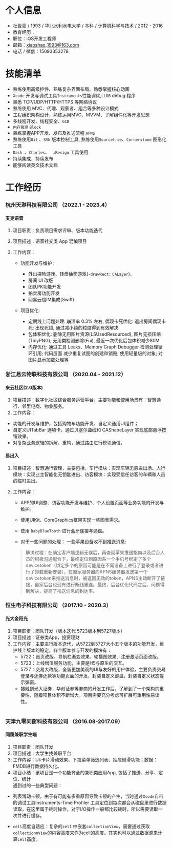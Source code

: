 # 个人信息

- 杜世豪 / 1993 / 华北水利水电大学 / 本科 / 计算机科学与技术 / 2012 - 2016
- 教育经历：
- 职位：iOS开发工程师
- 邮箱：xiaoshao_1993@163.com
- 电话 / 微信：15093353278

# 技能清单

- 熟练使用高级控件、熟练复杂界面布局、熟悉掌握核心动画
- `Xcode` 开发与调试工具`Instruments`性能调优,`LLDB` debug 程序
- 熟悉 TCP/UDP/HTTP/HTTPS 等网络协议
- 熟练使用 MVC、代理、观察者、组合等多种设计模式
- 工程组织架构设计，熟练运用MVC、MVVM、了解组件化等开发思想
- 多线程开发、线程安全、`GCD` 
- `内存管理`  `Block`
- 熟练掌握APP开发、发布及推送流程 `APNS` 
- 熟练使用`Git` 、`SVN`  版本控制工具, 熟练使用`Sourcetree`、`Cornerstone` 图形化工具
- `Dash `、`Charles`、 ` iResign` 工具使用
- 持续集成，持续发布
- 能够阅读英文技术文档

# 工作经历

### 杭州天渺科技有限公司 （2022.1 - 2023.4）

#### 麦克语音

1. 项目职责：负责项目需求评审、版本功能迭代
2. 项目描述：语音社交类 App 混编项目
3. 工作内容：<br>

   - 功能开发与维护 :  

     - 外出探险游戏、转盘抽奖游戏(`-drawRect:` `CALayer`)、
     - 房间 UI 改版
     - 团队PK功能开发
     - 拍卖房功能开发
     - 网易云信IM集成(Swift)
   - 项目优化: 
   
     - 定期线上问题处理: 崩溃率 0.3% 左右, 偶现卡死优化: 退出房间偶现卡死: 出现死锁, 通过减小锁的粒度得到有效解决
     - 包体积优化: 删除无用图片资源(LSUsedResourced), 图片无损压缩(TinyPNG), 无用类检测删除(Fui), 最近一次优化后包体积减少80M
     - 内存优化: 通过工具 Leaks、Memory Graph Debugger 检测处理循环引用; 代码层面 减少重复试图的创建和销毁; 使用轻量级的对象; 对图片显示加载处理等



### 浙江易云物联科技有限公司 （2020.04 - 2021.12）

#### 来云社区(2.0版本)

1. 项目描述：数字化社区综合服务运营平台，主要功能和使用场景有：智慧通行、邻里电商、物业服务。
2. 工作内容：<br>
  - 功能的开发与维护，包括购物车功能开发、自定义通用UI组件；<br>
  - 自定义UITabBar 选项卡，通过贝塞尔曲线和 CAShapeLayer 实现底部悬浮按钮效果。<br>
  - 对复杂业务逻辑的拆解、重构，通过路由进行模块通信。<br>

#### 易出入

1. 项目描述：智慧通行管理，主要包括，车行模块：实现车辆无感进出场、人行模块：实现业主智能化无钥匙进出、访客模块：实现受信任访客的车辆和人员的临时进出。

2. 工作内容：<br>

   - APP的UI调整、访客功能开发与维护、个人设置页面等业务功能的开发与维护。<br>

   - 使用UIKit、CoreGraphics框架实现一些图表需求。

   - 使用 `BabyBlueTooth` 进行蓝牙连接与通信。<br>

   - 对于一些问题的处理： 一些苹果设备收不到推送消息:

   > 解决过程：在确定客户端逻辑无误后，再查阅苹果推送指南以及后台人员的积极沟通配合下，最终定位到原因系一个手机号绑定了多个devicetoken（绑定多个的原因可能是在不同设备上进行了登录或者进行了卸载重新安装），在自家服务器向APNS服务器发送第一个 devicetoken来推送消息时，被返回无效的token，APNS主动断开了链接，自家后台也没有进行断线重连。最终，后台优化代码之后，问题得到解决，提高了推送消息的到达率。



### 恒生电子科技有限公司 （2017.10 - 2020.3）

#### 光大金阳光

1. 项目职责：团队开发（版本迭代 5723版本到5727版本）
2. 项目描述：证券类App，投资理财
3. 工作内容：主要进行版本迭代，从5722到5727大小五个版本的功能开发，维护线上版本的稳定。各个版本参与开发的模块有：<br>
      - 5722：首页改版、导航栏渐变效果、轮播图效果、注册激活页面改版。 <br>
      - 5723：上线增值服务功能，主要是H5与原生的交互。 <br>
      - 5727：交易大改版，全新更加美观的UI与友好的用户体验，主要负责交易登录与还券还款等功能页面的开发，封装自定义键盘，封装自定义状态提示弹窗。 <br>
      - 接触到光大证券，华创证券等券商的开发工作后，了解到了一个架构的重要性，随着项目体积不断增大，项目需要充分考虑可扩展可重用性易读性。 <br><br>



### 天津九零同窗科技有限公司 （2016.08-2017.09）

#### 同窗兼职学生端

1. 项目职责：团队开发
2. 项目描述：大学生找兼职平台
3. 工作内容：UI:卡片滑动效果、下拉菜单筛选列表、抽屉侧滑功能；数据：FMDB进行数据持久化。
4. 项目小结：该项目是一个功能齐全的兼职类应用App, 包括了推送、分享、定位、统计 <br>遇到过的一些典型问题：<br>
  - 列表滑动卡顿，由于有可能有多重原因导致卡顿的产生，当时通过`Xcode`自带的调试工具Instruments-Time Profiler 工具定位到每次都会从磁盘里进行数据读取，在这里属于耗时操作，对于I/O操作一般都比较耗时，所以需要读取一次并进行缓存。<br>
  
  - `cell`高度自适应：复杂的`cell` 中嵌套`collectionView`，需要通过获取`collectionnView`的内容高度来作为cell的高度。其实也可以通过数据源来计算`cell`高度。

